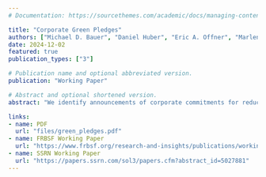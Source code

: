 ```yaml
---
# Documentation: https://sourcethemes.com/academic/docs/managing-content/

title: "Corporate Green Pledges"
authors: ["Michael D. Bauer", "Daniel Huber", "Eric A. Offner", "Marlene Renkel", "Ole Wilms"]
date: 2024-12-02
featured: true
publication_types: ["3"]

# Publication name and optional abbreviated version.
publication: "Working Paper"

# Abstract and optional shortened version.
abstract: "We identify announcements of corporate commitments for reductions of greenhouse gas emissions--green pledges--from news articles using a large language model. About 8% of publicly traded U.S. companies have made green pledges, and these companies tend to be larger and browner than those without pledges. Announcements of green pledges significantly and persistently raise stock prices, consistent with reductions in the carbon premium. Firms that make green pledges subsequently reduce their CO2 emissions. Our evidence suggests that green pledges are credible, have material new information for investors, and can reduce perceived transition risk."

links:
- name: PDF
  url: "files/green_pledges.pdf"
- name: FRBSF Working Paper
  url: "https://www.frbsf.org/research-and-insights/publications/working-papers/2024/12/corporate-green-pledges/"
- name: SSRN Working Paper
  url: "https://papers.ssrn.com/sol3/papers.cfm?abstract_id=5027881"
---
```



